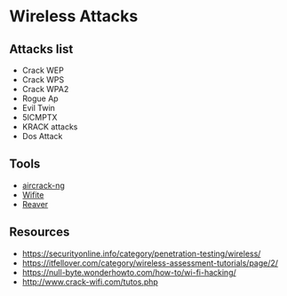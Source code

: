 
# Wireless Attacks

## Attacks list
   * Crack WEP
   * Crack WPS
   * Crack WPA2
   * Rogue Ap
   * Evil Twin
   * 5ICMPTX
   * KRACK attacks
   * Dos Attack
   
## Tools
   * [aircrack-ng](aircrack-ng.md)
   * [Wifite](https://code.google.com/archive/p/wifite/)
   * [Reaver](https://code.google.com/archive/p/reaver-wps/wikis/README.wiki)
   
## Resources
   * https://securityonline.info/category/penetration-testing/wireless/
   * https://itfellover.com/category/wireless-assessment-tutorials/page/2/
   * https://null-byte.wonderhowto.com/how-to/wi-fi-hacking/
   * http://www.crack-wifi.com/tutos.php

